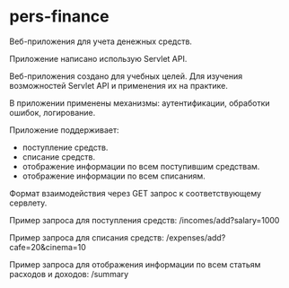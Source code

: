 # pers-finance

Веб-приложения для учета денежных средств.

Приложение написано использую Servlet API.

Веб-приложения создано для учебных целей. 
Для изучения возможностей Servlet API и применения их на практике.

В приложении применены механизмы:
аутентификации, обработки ошибок, логирование.

Приложение поддерживает:
- поступление средств. 
- списание средств. 
- отображение информации по всем поступившим средствам.
- отображение информации по всем списаниям.  

Формат взаимодействия через GET запрос к соответствующему сервлету.

Пример запроса для поступления средств: 
/incomes/add?salary=1000

Пример запроса для списания средств: 
/expenses/add?cafe=20&cinema=10

Пример запроса для отображения информации по всем статьям расходов и доходов:
/summary





